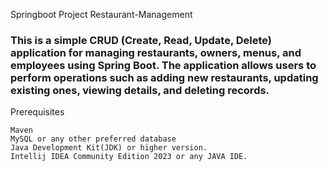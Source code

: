 Springboot Project Restaurant-Management

### This is a simple CRUD (Create, Read, Update, Delete) application for managing restaurants, owners, menus, and employees using Spring Boot. The application allows users to perform operations such as adding new restaurants, updating existing ones, viewing details, and deleting records.

Prerequisites

    Maven
    MySQL or any other preferred database
    Java Development Kit(JDK) or higher version.
    Intellij IDEA Community Edition 2023 or any JAVA IDE.
